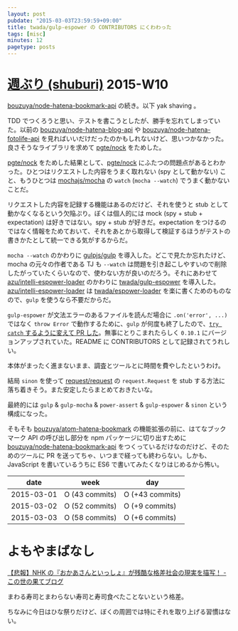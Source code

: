```yaml
---
layout: post
pubdate: "2015-03-03T23:59:59+09:00"
title: twada/gulp-espower の CONTRIBUTORS にくわわった
tags: [misc]
minutes: 12
pagetype: posts
---
```

# [週ぶり (shuburi)][shuburi] 2015-W10

[bouzuya/node-hatena-bookmark-api][] の続き。以下 yak shaving 。

TDD でつくろうと思い、テストを書こうとしたが、勝手を忘れてしまっていた。以前の [bouzuya/node-hatena-blog-api][] や [bouzuya/node-hatena-fotolife-api][] を見ればいいだけだったのかもしれないけど、思いつかなかった。良さそうなライブラリを求めて [pgte/nock][] をためした。

[pgte/nock][] をためした結果として、[pgte/nock][] にふたつの問題点があるとわかった。ひとつはリクエストした内容をうまく取れない (spy として動かない) こと、もうひとつは [mochajs/mocha][] の `watch` (`mocha --watch`) でうまく動かないことだ。

リクエストした内容を記録する機能はあるのだけど、それを使うと stub として動かなくなるという欠陥ぷり。ぼくは個人的には mock (spy + stub + expectation) は好きではない。spy + stub が好きだ。expectation をつけるのではなく情報をためておいて、それをあとから取得して検証するほうがテストの書きかたとして統一できる気がするからだ。

`mocha --watch` のかわりに [gulpjs/gulp][] を導入した。どこで見たか忘れたけど、mocha の元々の作者である TJ も `--watch` は問題を引き起こしやすいので削除したがっていたくらいなので、使わない方が良いのだろう。それにあわせて [azu/intelli-espower-loader][] のかわりに [twada/gulp-espower][] を導入した。[azu/intelli-espower-loader][] は [twada/espower-loader][] を楽に書くためのものなので、`gulp` を使うなら不要だからだ。

`gulp-espower` が文法エラーのあるファイルを読んだ場合に `.on('error', ...)` ではなく `throw Error` で動作するために、`gulp` が何度も終了したので、[`try catch` するように変えて PR した](https://github.com/twada/gulp-espower/pull/3)。無事にとりこまれたらしく `0.10.1` にバージョンアップされていた。README に CONTRIBUTORS として記録されてうれしい。

本体がまったく進まないまま、調査とツールとに時間を費やしたというわけ。

結局 `sinon` を使って [request/request][] の `request.Request` を stub する方法に落ち着きそう。また安定したらまとめておきたいな。

最終的には `gulp` & `gulp-mocha` & `power-assert` & `gulp-espower` & `sinon` という構成になった。

そもそも [bouzuya/atom-hatena-bookmark][] の機能拡張の前に、はてなブックマーク API の呼び出し部分を npm パッケージに切り出すために [bouzuya/node-hatena-bookmark-api][] をつくっているだけなのだけど、そのためのツールに PR を送ってちゃ、いつまで経っても終わらない。しかも、JavaScript を書いているうちに ES6 で書いてみたくなりはじめるから怖い。

date       | week            | day
-----------|-----------------|-----------------
2015-03-01 | O (43 commits)  | O (+43 commits)
2015-03-02 | O (52 commits)  | O (+9 commits)
2015-03-03 | O (58 commits)  | O (+6 commits)

# よもやまばなし

[【悲報】NHK の『おかあさんといっしょ』が残酷な格差社会の現実を描写！ - この世の果てブログ](http://konoyono.hateblo.jp/entry/2015/03/02/160435)

まわる寿司とまわらない寿司と寿司食べたことないという格差。

ちなみに今日はひな祭りだけど、ぼくの周囲では特にそれを取り上げる習慣はない。

[shuburi]: http://shuburi.org
[azu/intelli-espower-loader]: https://github.com/azu/intelli-espower-loader
[bouzuya/atom-hatena-bookmark]: https://github.com/bouzuya/atom-hatena-bookmark
[bouzuya/node-hatena-blog-api]: https://github.com/bouzuya/node-hatena-blog-api
[bouzuya/node-hatena-bookmark-api]: https://github.com/bouzuya/node-hatena-bookmark-api
[bouzuya/node-hatena-fotolife-api]: https://github.com/bouzuya/node-hatena-fotolife-api
[cjohansen/Sinon.JS]: https://github.com/cjohansen/Sinon.JS
[gulpjs/gulp]: https://github.com/gulpjs/gulp
[mochajs/mocha]: https://github.com/mochajs/mocha
[pgte/nock]: https://github.com/pgte/nock
[request/request]: https://github.com/request/request
[twada/espower-loader]: https://github.com/twada/espower-loader
[twada/gulp-espower]: https://github.com/twada/gulp-espower
